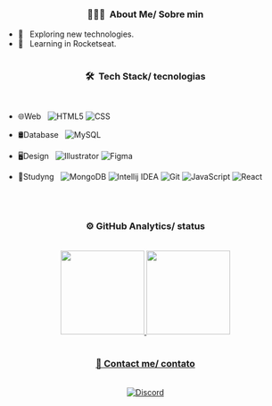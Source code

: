 
  
#
<h3 align="center"> 👨🏻‍💻 &nbsp;About Me/ Sobre min</h3>

- 🤔 &nbsp; Exploring new technologies.
- 🌱 &nbsp; Learning in Rocketseat.
#

<h3 align="center"> 🛠 &nbsp;Tech Stack/ tecnologias</h3>
<br/>

- 🌐Web &nbsp;
  ![HTML5](https://img.shields.io/badge/-HTML5-333333?style=flat&logo=HTML5)
  ![CSS](https://img.shields.io/badge/-CSS-333333?style=flat&logo=CSS3&logoColor=1572B6)
- 🛢Database &nbsp;
  ![MySQL](https://img.shields.io/badge/-MySQL-333333?style=flat&logo=mysql)
- 🖥Design &nbsp;
  ![Illustrator](https://img.shields.io/badge/-Illustrator-333333?style=flat&logo=adobe-illustrator)
  ![Figma](https://img.shields.io/badge/-Figma-333333?style=flat&logo=adobe-Figma)
  
- 📔Studyng &nbsp;
  ![MongoDB](https://img.shields.io/badge/MongoDB-333333?style=flat&logo=mongodb)
  ![Intellij IDEA](https://img.shields.io/badge/IntelliJ-333333?style=flat&logo=intellijidea)
  ![Git](https://img.shields.io/badge/-Git-333333?style=flat&logo=git)
  ![JavaScript](https://img.shields.io/badge/-JavaScript-333333?style=flat&logo=javascript)
  ![React](https://img.shields.io/badge/-React-333333?style=flat&logo=react)
<br/>

#
<h3 align="center"> ⚙️  GitHub Analytics/ status </h3>
<br/>

<div align="center">
  <a href="https://github.com/http-ph">
    <img height="150em" src="https://github-readme-stats.vercel.app/api?username=rodfalcao&theme=darcula&show_icons=true" style"max-width: 100%;" />
    <img height="150em" src="https://github-readme-stats.vercel.app/api/top-langs/?username=rodfalcao&theme=darcula&layout=compact" style"max-width: 100%;" />
</div>
  
  #
<div align="center">
  <h3>📲 Contact me/ contato </h3>
  <br/>
  <a href="https://discord.com/users/414114974860836864/"><img alt="Discord" src="https://img.shields.io/badge/Discord:%20ctrlrodyy-7289d9?style=for-the-badge&logo=discord&logoColor=white" target="_blank"/></a></br>
  
 </div>
 
